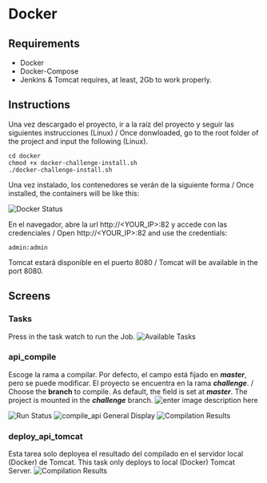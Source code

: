 # Docker
## Requirements

 - Docker
 - Docker-Compose
 - Jenkins & Tomcat requires, at least, 2Gb to work properly.

## Instructions
Una vez descargado el proyecto, ir a la raíz del proyecto y seguir las siguientes instrucciones (Linux) / Once donwloaded, go to the root folder of the project and input the following (Linux).

    cd docker
    chmod +x docker-challenge-install.sh
    ./docker-challenge-install.sh

Una vez instalado, los contenedores se verán de la siguiente forma / Once installed, the containers will be like this:

![Docker Status](https://lh3.googleusercontent.com/5Ysi6k3XdENzsYNRoMRtv4Se_HkW3gEr7zGHpj7RAJe2ThAMGZKeWYDnnct3aE3M-b587SbD2ig_=s1000 "Docker Status")

En el navegador, abre la url http://<YOUR_IP>:82 y accede con las credenciales / Open http://<YOUR_IP>:82 and use the credentials:

    admin:admin

Tomcat estará disponible en el puerto 8080 / Tomcat will be available in the port 8080.

## Screens

### Tasks
Press in the task watch to run the Job.
![Available Tasks](https://lh3.googleusercontent.com/0MZmpfxf3fAmg3ixnkZkGbx5WSSpoRkIoQK6zQ1xbnpNVaAAYcbkyweIMDRayj9C6YRkQzb5M4O2=s1000 "Available Tasks")

### api_compile
Escoge la rama a compilar. Por defecto, el campo está fijado en ***master***, pero se puede modificar. El proyecto se encuentra en la rama ***challenge***. / Choose the **branch** to compile. As default, the field is set at ***master***. The project is mounted in the ***challenge*** branch.
![enter image description here](https://lh3.googleusercontent.com/yWFh-MLrRDow6LPk3bKJBNVA20wvQU1XrWZLb6uQKjIleaNEH7-w1TPK5nP_bN95Mlk8mAEIUNkZ=s800 "Choose the Branch to Compile")

![Run Status](https://lh3.googleusercontent.com/xUKxe98hzGns7KELr_LslcA6MZlzKQuCWhbOcUjrZ4zrIcqAZa6L1zWZfX4TQIAZwCRhI9rLXtzw=s1000 "Run Status")
![compile_api General Display](https://lh3.googleusercontent.com/3trHpriAMViCuir-qhU1MG6ub6-BG8rKHG5CPenMaVM-phN1G06DeaDLpP_vVoRsSU9IMWJicH0R=s1000 "compile_api General Display")
![Compilation Results](https://lh3.googleusercontent.com/iZwrXkOF7KBIKuT_xLgoLCiBUyjZ2OQBrCHZDiPagqFQ4N6XWyF37KCVqMu18fHR5j7gi5dO0Fve=s1000 "Compilation Results")

### deploy_api_tomcat
Esta tarea solo deployea el resultado del compilado en el servidor local (Docker) de Tomcat. This task only deploys to local (Docker) Tomcat Server.
![Compilation Results](https://lh3.googleusercontent.com/gOrIEMzrUj1i9pPSA6sHT-J_twjoXhbytSfb_5ETeQMZKsNYo2XovK51Sbsypad_bA-a7jKaqQol=s1000 "Compilation Results")